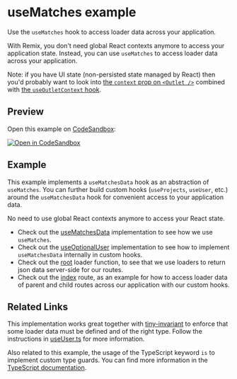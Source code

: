 # useMatches example

Use the `useMatches` hook to access loader data across your application.

With Remix, you don't need global React contexts anymore to access your application state. Instead, you can use `useMatches` to access loader data across your application.

Note: if you have UI state (non-persisted state managed by React) then you'd probably want to look into [the `context` prop on `<Outlet />`](https://remix.run/docs/en/v1/api/remix#outlet-context-) combined with [the `useOutletContext` hook](https://remix.run/docs/en/v1/api/remix#useoutletcontext).

## Preview

Open this example on [CodeSandbox](https://codesandbox.com):

[![Open in CodeSandbox](https://codesandbox.io/static/img/play-codesandbox.svg)](https://codesandbox.io/s/github/remix-run/remix/tree/main/examples/usematches-loader-data)

## Example

This example implements a `useMatchesData` hook as an abstraction of `useMatches`.
You can further build custom hooks (`useProjects`, `useUser`, etc.) around the `useMatchesData` hook for convenient access to your application data.

No need to use global React contexts anymore to access your React state.

- Check out the [useMatchesData](app/useMatchesData.ts) implementation to see how we use `useMatches`.
- Check out the [useOptionalUser](app/useOptionalUser.ts) implementation to see how to implement `useMatchesData` internally in custom hooks.
- Check out the [root](app/root.tsx) loader function, to see that we use loaders to return json data server-side for our routes.
- Check out the [index](app/routes/index.tsx) route, as an example for how to access loader data of parent and child routes across our application with our custom hooks.

## Related Links

This implementation works great together with [tiny-invariant](https://www.npmjs.com/package/tiny-invariant) to enforce that some loader data must be defined and of the right type. Follow the instructions in [useUser.ts](app/useUser.ts) for more information.

Also related to this example, the usage of the TypeScript keyword `is` to implement custom type guards. You can find more information in the [TypeScript documentation](https://www.typescriptlang.org/docs/handbook/advanced-types.html#using-type-predicates).
